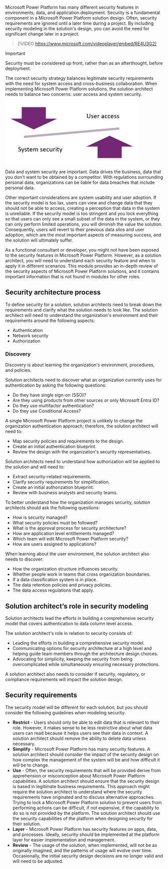 Microsoft Power Platform has many different security features in environments, data, and application deployment. Security is a fundamental component in a Microsoft Power Platform solution design. Often, security requirements are ignored until a later time during a project. By including security modeling in the solution's design, you can avoid the need for significant change later in a project.

> [!VIDEO https://www.microsoft.com/videoplayer/embed/RE4U3G2]

> [!IMPORTANT]
> Security must be considered up front, rather than as an afterthought, before deployment.

The correct security strategy balances legitimate security requirements with the need for system access and cross-business collaboration. When implementing Microsoft Power Platform solutions, the solution architect needs to balance two concerns: user access and system security.

![Balance user access with system security.](../media/1-user-access-system-security.png)

Data and system security are important. Data drives the business, data that you don't want to be obtained by a competitor. With regulations surrounding personal data, organizations can be liable for data breaches that include personal data.

Other important considerations are system usability and user adoption. If the security model is too lax, users can view and change data that they should not be able to access, creating a perception that data in the system is unreliable. If the security model is too stringent and you lock everything so that users can only see a small subset of the data in the system, or they can only perform limited operations, you will diminish the value the solution. Consequently, users will revert to their previous data silos and user adoption, which are the most important aspects of measuring success, and the solution will ultimately suffer.

As a functional consultant or developer, you might not have been exposed to the security features in Microsoft Power Platform. However, as a solution architect, you will need to understand each security feature and when to apply it in different scenarios. This module provides an in-depth review of the security aspects of Microsoft Power Platform solutions, and it contains important information that is not found in modules for other roles.

## Security architecture process

To define security for a solution, solution architects need to break down the requirements and clarify what the solution needs to look like. The solution architect will need to understand the organization's environment and their requirements around the following aspects:

- Authentication
- Network security
- Authorization

### Discovery

Discovery is about learning the organization's environment, procedures, and policies.

Solution architects need to discover what an organization currently uses for authentication by asking the following questions:

- Do they have single sign-on (SSO)?
- Are they using products from other sources or only Microsoft Entra ID?
- Do they use multifactor authentication?
- Do they use Conditional Access?

A single Microsoft Power Platform project is unlikely to change the organization authentication approach; therefore, the solution architect will need to:

- Map security policies and requirements to the design.
- Create an initial authentication blueprint.
- Review the design with the organization's security representatives.

Solution architects need to understand how authorization will be applied to the solution and will need to:

- Extract security-related requirements.
- Clarify security requirements for simplification.
- Create an initial authorization blueprint.
- Review with business analysts and security teams.

To better understand how the organization manages security, solution architects should ask the following questions:

- How is security managed?
- What security policies must be followed?
- What is the approval process for security architecture?
- How are application level entitlements managed?
- Which team will edit Microsoft Power Platform security?
- How are users assigned to applications?

When learning about the user environment, the solution architect also needs to discover:

- How the organization structure influences security.
- Whether people work in teams that cross organization boundaries.
- If a data classification system is in place.
- The data retention policies and privacy policies.
- The data access regulations that apply.

## Solution architect’s role in security modeling

Solution architects lead the efforts in building a comprehensive security model that covers authentication to data column level access.

The solution architect's role in relation to security consists of:

- Leading the efforts in building a comprehensive security model.
- Communicating options for security architecture at a high level and helping guide team members through the architecture design choices.
- Advocating for simplicity, keeping the security from being overcomplicated while simultaneously ensuring necessary protections.

A solution architect also needs to consider if security, regulatory, or compliance requirements will impact the solution design.

## Security requirements

The security model will be different for each solution, but you should consider the following guidelines when modeling security:

- **Restrict** - Users should only be able to edit data that is relevant to their role. However, it makes sense to be less restrictive about what data users can read because it helps users see their data in context. A solution architect should remove the ability to delete data unless necessary.
- **Simplify** - Microsoft Power Platform has many security features. A solution architect should consider the impact of the security design on how complex the management of the system will be and how difficult it will be to change.
- **Use** - Often, the security requirements that will be provided derive from apprehension or misconception about Microsoft Power Platform capabilities. A solution architect should ensure that the security design is based in legitimate business requirements. This approach might require the solution architect to understand where the security requirements have originated and to discuss alternative approaches. Trying to lock a Microsoft Power Platform solution to prevent users from performing actions can be difficult, if not expensive, if the capability to do so is not provided by the platform. The solution architect should use the security capabilities of the platform when designing security for their solution.
- **Layer** - Microsoft Power Platform has security features on apps, data, and processes. Ideally, security should be implemented at the platform layer for easier implementation and management.
- **Review** - The usage of the solution, when implemented, will not be as originally imagined, and the patterns of usage will evolve over time. Occasionally, the initial security design decisions are no longer valid and will need to be adjusted.
